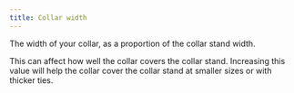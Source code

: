 ```yaml
---
title: Collar width
---
```


The width of your collar, as a proportion of the collar stand width.

<Note>

This can affect how well the collar covers the collar stand. Increasing this value will help the collar cover the collar stand at smaller sizes or with thicker ties.

</Note>
